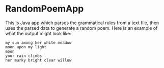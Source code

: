 # RandomPoemApp

This is Java app which parses the grammatical rules from a text file, then uses the parsed data to generate a random poem. Here is an example of what the output might look like:

	my sun among her white meadow
	moon upon my light
	moon
	your rain climbs
	her murky bright clear willow
